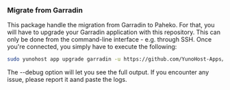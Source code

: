 ### Migrate from Garradin

This package handle the migration from Garradin to Paheko. For that, you will have to upgrade your Garradin application with this repository. This can only be done from the command-line interface - e.g. through SSH. Once you're connected, you simply have to execute the following:

```bash
sudo yunohost app upgrade garradin -u https://github.com/YunoHost-Apps/paheko_ynh --debug
```

The --debug option will let you see the full output. If you encounter any issue, please report it aand paste the logs.
